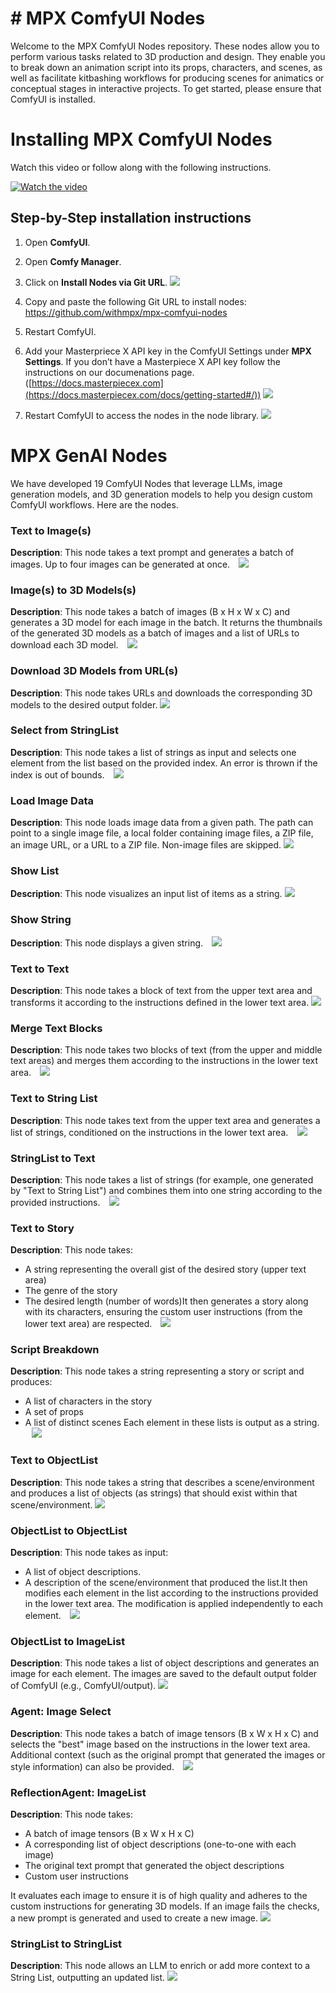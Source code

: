 # # MPX ComfyUI Nodes

Welcome to the MPX ComfyUI Nodes repository. These nodes allow you to perform various tasks related to 3D production and design. They enable you to break down an animation script into its props, characters, and scenes, as well as facilitate kitbashing workflows for producing scenes for animatics or conceptual stages in interactive projects. To get started, please ensure that ComfyUI is installed.


# Installing MPX ComfyUI Nodes

Watch this video or follow along with the following instructions.

[![Watch the video](https://img.youtube.com/vi/ReOA4knTZt4/maxresdefault.jpg)](https://www.youtube.com/embed/ReOA4knTZt4?si=-FRaHSzG9ERT4DbF)


## Step-by-Step installation instructions

1. Open **ComfyUI**.
2. Open **Comfy Manager**.
3. Click on **Install Nodes via Git URL**.
   ![](README/InstallviaGit.png)

4. Copy and paste the following Git URL to install nodes: https://github.com/withmpx/mpx-comfyui-nodes
5. Restart ComfyUI.
6. Add your Masterpriece X API key in the ComfyUI Settings under **MPX Settings**. If you don’t have a Masterpiece X API key follow the instructions on our documenations page. ([https://docs.masterpiecex.com](https://docs.masterpiecex.com/docs/getting-started#/))
   ![](README/ApiKey.png)
7. Restart ComfyUI to access the nodes in the node library.
   ![](README/nodes.png)

# MPX GenAI Nodes
We have developed 19 ComfyUI Nodes that leverage LLMs, image generation models, and 3D generation models to help you design custom ComfyUI workflows.  Here are the nodes. 

### Text to Image(s)
**Description**: This node takes a text prompt and generates a batch of images. Up to four images can be generated at once.
⠀![](README/text-to-image.png)

### Image(s) to 3D Models(s)
**Description**: This node takes a batch of images (B x H x W x C) and generates a 3D model for each image in the batch. It returns the thumbnails of the generated 3D models as a batch of images and a list of URLs to download each 3D model.
⠀![](README/ImageTo3DModel.png)

### Download 3D Models from URL(s)
**Description**: This node takes URLs and downloads the corresponding 3D models to the desired output folder.
![](README/download-3D-models.png)

### Select from StringList

**Description**: This node takes a list of strings as input and selects one element from the list based on the provided index. An error is thrown if the index is out of bounds.
⠀![](README/ObjectList-to-ObjectList.png)

### Load Image Data

**Description**: This node loads image data from a given path. The path can point to a single image file, a local folder containing image files, a ZIP file, an image URL, or a URL to a ZIP file. Non-image files are skipped.
![](README/loadDataImage.png)

### Show List
**Description**: This node visualizes an input list of items as a string.
![](README/text-to-StringList2.png)

### Show String
**Description**: This node displays a given string.⠀
![](README/text-to-text.png)

### Text to Text
**Description**: This node takes a block of text from the upper text area and transforms it according to the instructions defined in the lower text area.
![](README/text-to-text%202.png)


### Merge Text Blocks
**Description**: This node takes two blocks of text (from the upper and middle text areas) and merges them according to the instructions in the lower text area.
⠀![](README/MergeTextBlocks.png)

### Text to String List
**Description**: This node takes text from the upper text area and generates a list of strings, conditioned on the instructions in the lower text area.
⠀![](README/text-to-StringList2%202.png)
### StringList to Text

**Description**: This node takes a list of strings (for example, one generated by "Text to String List") and combines them into one string according to the provided instructions.
⠀![](README/StringList-to-Text.png)

### Text to Story
**Description**: This node takes:
* A string representing the overall gist of the desired story (upper text area)
* The genre of the story
* The desired length (number of words)It then generates a story along with its characters, ensuring the custom user instructions (from the lower text area) are respected.
⠀![](README/text-to-story2.png)

### Script Breakdown
**Description**: This node takes a string representing a story or script and produces:
* A list of characters in the story
* A set of props
* A list of distinct scenes
Each element in these lists is output as a string.
⠀![](README/Script_Breakdown2.png)

### Text to ObjectList
**Description**: This node takes a string that describes a scene/environment and produces a list of objects (as strings) that should exist within that scene/environment.
![](README/ReflectionAgent.png)


### ObjectList to ObjectList
**Description**: This node takes as input:
* A list of object descriptions.
* A description of the scene/environment that produced the list.It then modifies each element in the list according to the instructions provided in the lower text area. The modification is applied independently to each element.
⠀![](README/ObjectList-to-ObjectList%202.png)

### ObjectList to ImageList
**Description**: This node takes a list of object descriptions and generates an image for each element. The images are saved to the default output folder of ComfyUI (e.g., ComfyUI/output).
![](README/ObjectList-to-ImageList.png)


### Agent: Image Select
**Description**: This node takes a batch of image tensors (B x W x H x C) and selects the "best" image based on the instructions in the lower text area. Additional context (such as the original prompt that generated the images or style information) can also be provided.
⠀![](README/Agent-Select.png)
### ReflectionAgent: ImageList
**Description**: This node takes:
* A batch of image tensors (B x W x H x C)
* A corresponding list of object descriptions (one-to-one with each image)
* The original text prompt that generated the object descriptions
* Custom user instructions

It evaluates each image to ensure it is of high quality and adheres to the custom instructions for generating 3D models. If an image fails the checks, a new prompt is generated and used to create a new image.
![](README/ReflectionAgent%202.png)

### StringList to StringList
**Description**: This node allows an LLM to enrich or add more context to a String List, outputting an updated list.
![](README/StringList-to-StringList.png)


